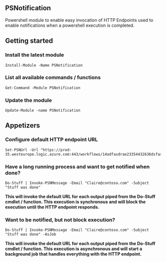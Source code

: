 ## **PSNotification**
Powershell module to enable easy invocation of HTTP Endpoints used to enable notifications when a powershell execution is completed.

## **Getting started**
### **Install the latest module**
```
Install-Module -Name PSNotification
```

### **List all available commands / functions**

```
Get-Command -Module PSNotification
```

### **Update the module**

```
Update-Module -name PSNotification
```

## **Appetizers**

### **Configure default HTTP endpoint URL**

```
Set-PSNUrl -Url "https://prod-35.westeurope.logic.azure.com:443/workflows/14adfasdrae23354432636dsfasfdsaf/"
```

### **Have a long running process and want to get notified when done?**
```
Do-Stuff | Invoke-PSNMessage -Email "Claire@contoso.com" -Subject "Stuff was done"
```
**This will invoke the default URL for each output piped from the Do-Stuff cmdlet / function. This execution is synchronous and will block the execution until the HTTP endpoint responds.**

### **Want to be notified, but not block execution?**
```
Do-Stuff | Invoke-PSNMessage -Email "Claire@contoso.com" -Subject "Stuff was done" -AsJob
```
**This will invoke the default URL for each output piped from the Do-Stuff cmdlet / function. This execution is asynchronous and will start a background job that handles everything with the HTTP endpoint.**

